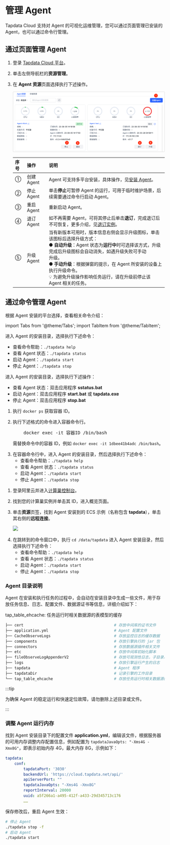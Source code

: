 # 管理 Agent

Tapdata Cloud 支持对 Agent 的可视化运维管理，您可以通过页面管理已安装的 Agent，也可以通过命令行管理。



## 通过页面管理 Agent

1. 登录 [Tapdata Cloud 平台](https://cloud.tapdata.net/console/v3/)。

2. 单击左侧导航栏的**资源管理**。

3. 在 **Agent 资源**页面选择执行下述操作。

   ![](../images/agent_list.png)

   

   | 序号 | 操作       | 说明                                                         |
   | ---- | ---------- | ------------------------------------------------------------ |
   | ①    | 创建 Agent | Agent 可支持多平台安装，具体操作，见[安装 Agent](../quick-start/install-agent)。 |
   | ②    | 停止 Agent | 单击**停止**可暂停 Agent 的运行，可用于临时维护场景，后续需要通过命令行启动 Agent。 |
   | ③    | 重启 Agent | 重新启动 Agent。                                             |
   | ④    | 退订 Agent | 如不再需要 Agent，可将其停止后单击**退订**，完成退订后不可恢复，更多介绍，见[退订实例](../billing/refund)。 |
   | ⑤    | 升级 Agent | 当有新版本可用时，版本信息右侧会显示升级图标，单击该图标后选择升级方式：<br />●  **自动升级**：Agent 状态为**运行中**时可选择该方式，升级完成后升级图标会自动消失，如遇升级失败可手动<br />升级。 <br />●  **手动升级**：根据弹窗的提示，在 Agent 所安装的设备上执行升级命令。<br />💡 为避免升级操作影响任务运行，请在升级前停止该 Agent 相关的任务。 |



## 通过命令管理 Agent

根据 Agent 安装的平台选择，查看相关命令介绍：

import Tabs from '@theme/Tabs';
import TabItem from '@theme/TabItem';

<Tabs className="unique-tabs">
    <TabItem value="linux" label="Linux 平台" default>
    <p>进入 Agent 的安装目录，选择执行下述命令：</p>
    <ul>
    <li>查看命令帮助：<code>./tapdata help</code>
    </li>
    <li>查看 Agent 状态：<code>./tapdata status</code>
    </li>
    <li>启动 Agent：<code>./tapdata start</code>
    </li>
    <li>停止 Agent：<code>./tapdata stop</code>
    </li>
    </ul>
   </TabItem>
   <TabItem value="windows" label="Windows 平台">
    <p>进入 Agent 的安装目录，选择执行下述操作：</p>
    <ul>
    <li>查看 Agent 状态：双击应用程序 <b>sstatus.bat</b>
    </li>
    <li>启动 Agent：双击应用程序 <b>start.bat</b> 或 <b>tapdata.exe</b>
    </li>
    <li>停止 Agent：双击应用程序 <b>stop.bat</b>
    </li>
    </ul>
   </TabItem>
   <TabItem value="dockerandmac" label="Docker/Mac（M1 芯片） 平台">
    <ol>
    <li>执行 <code>docker ps</code> 获取容器 ID。
    </li>
    <p></p>
    <li>执行下述格式的命令进入容器命令行。
    <pre>
    docker exec -it 容器ID /bin/bash</pre>
    <p>需替换命令中的容器 ID，例如 <code>docker exec -it 1dbee41b4adc /bin/bash</code>。</p>
    </li>
    <li>在容器命令行中，进入 Agent 的安装目录，然后选择执行下述命令：
    <ul>
    <li>查看命令帮助：<code>./tapdata help</code>
    </li>
    <li>查看 Agent 状态：<code>./tapdata status</code>
    </li>
    <li>启动 Agent：<code>./tapdata start</code>
    </li>
    <li>停止 Agent：<code>./tapdata stop</code>
    </li>
    </ul>
    </li>
    </ol>
   </TabItem>
   <TabItem value="computenest" label="阿里云计算巢">
    <ol>
    <li>登录阿里云并进入<a href="https://computenest.console.aliyun.com/">计算巢控制台</a>。
    </li>
    <p></p>
    <li>找到您的计算巢实例并单击其 ID，进入概览页面。
    </li>
    <p></p>
    <li>单击<b>资源</b >页签，找到 Agent 安装到的 ECS 示例（名称包含 <b>tapdata</b>），单击其右侧的<b>远程连接</b>。
    <p></p>
    <img src='https://docs.tapdata.io/img/login_compute_nest_cn.png'></img>
    </li>
    <p></p>
    <li>在跳转到的命令窗口中，执行 <code>cd /data/tapdata</code> 进入 Agent 安装目录，然后选择执行下述命令：
    <ul>
    <li>查看命令帮助：<code>./tapdata help</code>
    </li>
    <li>查看 Agent 状态：<code>./tapdata status</code>
    </li>
    <li>启动 Agent：<code>./tapdata start</code>
    </li>
    <li>停止 Agent：<code>./tapdata stop</code>
    </li>
    </ul>
    </li>
    </ol>
   </TabItem>
  </Tabs>

### Agent 目录说明
Agent 在安装和执行任务的过程中，会自动在安装目录中生成一些文件，用于存放任务信息、日志、配置文件、数据源证书等信息，详细介绍如下：

tap_table_ehcache: 任务运行时相关数据源的表模型的缓存

```bash
├── cert										# 存放中间库的证书文件
├── application.yml								# Agent 配置文件
├── CacheObserveLogs							# 存放监控日志的缓存数据
├── components									# 存放引擎执行的 jar 包
├── connectors									# 存放数据源插件相关文件
├── etc											# 存放中间库初始化脚本
├── fileObserveLogAppenderV2					# 存放可观测性日志，子目录以任务 ID 命名
├── logs										# 存放引擎运行产生的日志
├── tapdata										# Agent 程序
├── tapdataDir									# 记录引擎的工作目录
└── tap_table_ehcache							# 存放任务运行时相关数据源的表模型缓存
```

:::tip

为确保 Agent 的稳定运行和快速定位故障，请勿删除上述目录或文件。

:::



### 调整 Agent 运行内存

找到 Agent 安装目录下的配置文件 **application.yml**，编辑该文件，根据服务器的可用内存调整内存配置信息，例如配置为 `tapdataJavaOpts: "-Xms4G -Xmx8G"`，即表示初始内存 4G，最大内存 8G，示例如下：

```yaml
tapdata:
    conf:
        tapdataPort: '3030'
        backendUrl: 'https://cloud.tapdata.net/api/'
        apiServerPort: ""
        tapdataJavaOpts: "-Xms4G -Xmx8G"
        reportInterval: 20000
        uuid: a5f266a1-a495-412f-a433-29d345713c176
		……
```

保存修改后，重启 Agent 生效：

```bash
# 停止 Agent
./tapdata stop -f
# 启动 Agent
./tapdata start
```
